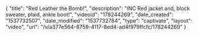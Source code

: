 {
    "title": "Red Leather the Bomb!",
    "description": "INC Red jacket and, block sweater, plaid, ankle boot!",
    "videoid": "178244269",
    "date_created": "1537732507",
    "date_modified": "1537732784",
    "type": "captivate",
    "layout": "video",
    "url": "\/v\/a377e564-8759-4117-8ed4-ad4f979ffcfc\/178244269"
}